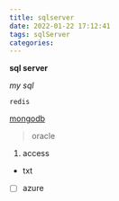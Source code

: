 ```yaml
---
title: sqlserver
date: 2022-01-22 17:12:41
tags: sqlServer
categories: 
---
```


**sql server**

*my sql*

`redis`

[mongodb](#)

>   oracle

1.  access

-   txt

-   [ ] azure
